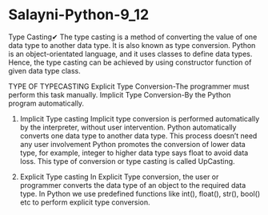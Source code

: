 # Salayni-Python-9_12

Type Casting✔
The type casting is a method of converting the value of one data type to another data type. It is also known as type conversion. Python is an object-orientated language, and it uses classes to define data types. Hence, the type casting can be achieved by using constructor function of given data type class.

TYPE OF TYPECASTING
Explicit Type Conversion-The programmer must perform this task manually.
Implicit Type Conversion-By the Python program automatically.

1. Implicit Type casting
Implicit type conversion is performed automatically by the interpreter, without user intervention. Python automatically converts one data type to another data type. This process doesn’t need any user involvement Python promotes the conversion of lower data type, for example, integer to higher data type says float to avoid data loss. This type of conversion or type casting is called UpCasting.

2. Explicit Type casting
In Explicit Type conversion, the user or programmer converts the data type of an object to the required data type. In Python we use predefined functions like int(), float(), str(), bool() etc to perform explicit type conversion.
